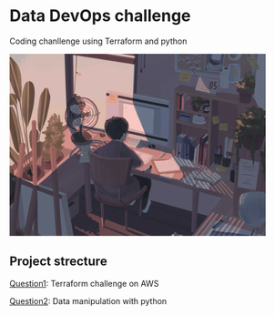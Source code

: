# Data DevOps challenge
Coding chanllenge using Terraform and python

<img src="https://raw.githubusercontent.com/AbdelouahabMbarki/svg_assets/main/code.gif" alt="terraform" width="450" height="auto"/>

## Project strecture
[Question1](Question1): Terraform challenge on AWS

[Question2](Question2): Data manipulation with python